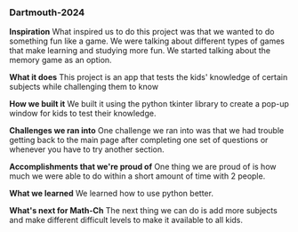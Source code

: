 ### Dartmouth-2024

**Inspiration**
What inspired us to do this project was that we wanted to do something fun like a game. We were talking about different types of games that make learning and studying more fun. We started talking about the memory game as an option. 

**What it does**
This project is an app that tests the kids' knowledge of certain subjects while challenging them to know

**How we built it**
We built it using the python tkinter library to create a pop-up window for kids to test their knowledge. 

**Challenges we ran into**
One challenge we ran into was that we had trouble getting back to the main page after completing one set of questions or whenever you have to try another section.

**Accomplishments that we're proud of**
One thing we are proud of is how much we were able to do within a short amount of time with 2 people.

**What we learned** 
We learned how to use python better.

**What's next for Math-Ch**
The next thing we can do is add more subjects and make different difficult levels to make it available to all kids.
